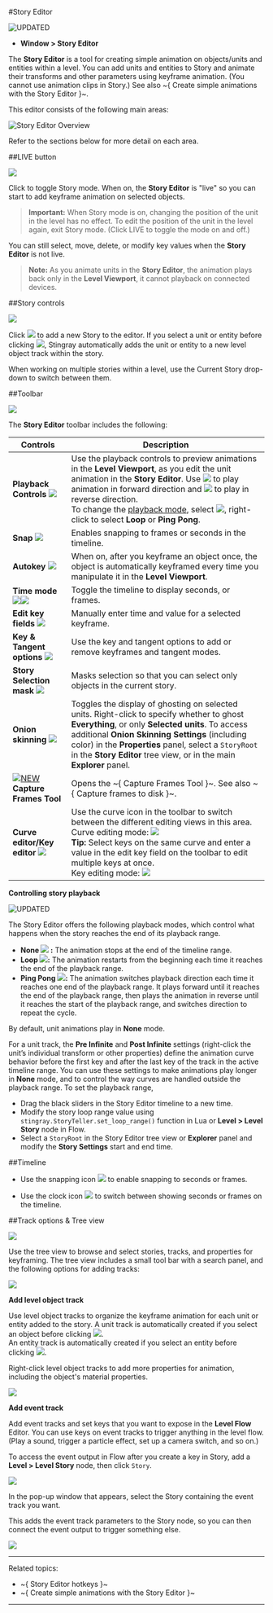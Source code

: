 #Story Editor

![UPDATED](../images/updated.png)

- **Window > Story Editor**

The **Story Editor** is a tool for creating simple animation on objects/units and entities within a level. You can add units and entities to Story and animate their transforms and other parameters using keyframe animation. (You cannot use animation clips in Story.) See also ~{ Create simple animations with the Story Editor }~.

This editor consists of the following main areas:

![Story Editor Overview](../images/comp_story_editor.png)

Refer to the sections below for more detail on each area.

##LIVE button

![](../images/icon_storyEd_LIVE.png)

Click to toggle Story mode. When on, the **Story Editor** is "live" so you can start to add keyframe animation on selected objects.

  > **Important:** When Story mode is on, changing the position of the unit in the level has no effect. To edit the position of the unit in the level again, exit Story mode. (Click LIVE to toggle the mode on and off.)

You can still select, move, delete, or modify key values when the **Story Editor** is not live.

  > **Note:** As you animate units in the **Story Editor**, the animation plays back only in the **Level Viewport**, it cannot playback on connected devices.

##Story controls

![](../images/comp_story_controls.png)

Click ![](../images/icon_storyEd_addNew.png) to add a new Story to the editor. If you select a unit or entity before clicking ![](../images/icon_storyEd_addNew.png), Stingray automatically adds the unit or entity to a new level object track within the story.

When working on multiple stories within a level, use the Current Story drop-down to switch between them.

##Toolbar

![](../images/comp_story_editor_toolbar.png)

The **Story Editor** toolbar includes the following:

| Controls |  Description |
|----------| -------------|
| **Playback Controls** ![](../images/storyEd_playbackCtrls.png) | Use the playback controls to preview animations in the **Level Viewport**, as you edit the unit animation in the **Story Editor**. Use ![](../images/icon_story_forwardPlay.png) to play animation in forward direction and ![](../images/icon_story_reversePlay.png) to play in reverse direction.<br> To change the [playback mode](#playback), select ![](../images/storyEd_loopmode_none.png), right-click to select **Loop** or **Ping Pong**.  |
| **Snap** ![](../images/icon_storyEd_snapping.png) | Enables snapping to frames or seconds in the timeline.|
| **Autokey** ![](../images/icon_storyEd_autokey.png) | When on, after you keyframe an object once, the object is automatically keyframed every time you manipulate it in the **Level Viewport**. |
| **Time mode** ![](../images/icon_storyEd_timeMode.png)![](../images/icon_storyEd_timeModeframes.png) | Toggle the timeline to display seconds, or frames. |
| **Edit key fields** ![](../images/storyEd_keyFields.png) | Manually enter time and value for a selected keyframe.|
| **Key & Tangent options** ![](../images/comp_storyEd_keyOptions.png) | Use the key and tangent options to add or remove keyframes and tangent modes. |
| **Story Selection mask** ![](../images/icon_storyEd_selOnlyStory.png) | Masks selection so that you can select only objects in the current story.|
| **Onion skinning** ![](../images/icon_storyEd_onionskin.png) | Toggles the display of ghosting on selected units. Right-click to specify whether to ghost **Everything**, or only **Selected units**. To access additional **Onion Skinning Settings** (including color) in the **Properties** panel, select a `StoryRoot` in the **Story Editor** tree view, or in the main **Explorer** panel. |
| [![NEW](../images/new.png "What else is new in v1.7?")](../release_notes/readme_1.7.html)  **Capture Frames Tool** | Opens the ~{ Capture Frames Tool }~. See also ~{ Capture frames to disk }~. |
| **Curve editor/Key editor** ![](../images/icon_storyEd_wrench.png) | Use the curve icon in the toolbar to switch between the different editing views in this area. <br>Curve editing mode: ![](../images/storyEd_curvePanel.png) <br> **Tip:** Select keys on the same curve and enter a value in the edit key field on the toolbar to edit multiple keys at once. <br> Key editing mode: ![](../images/storyEd_keysPanel.png) |

**Controlling story playback**
<a name="playback"></a>

![UPDATED](../images/updated.png)

The Story Editor offers the following playback modes, which control what happens when the story reaches the end of its playback range.

-  **None ![](../images/storyEd_loopmode_none.png) :** The animation stops at the end of the timeline range.
- **Loop ![](../images/storyEd_loopmode.png):**  The animation restarts from the beginning each time it reaches the end of the playback range.
- **Ping Pong ![](../images/storyEd_pingmode.png):** The animation switches playback direction each time it reaches one end of the playback range. It plays forward until it reaches the end of the playback range, then plays the animation in reverse until it reaches the start of the playback range, and switches direction to repeat the cycle.

By default, unit animations play in **None** mode.

For a unit track, the **Pre Infinite** and **Post Infinite** settings (right-click the unit’s individual transform or other properties) define the animation curve behavior before the first key and after the last key of the track in the active timeline range. You can use these settings to make animations play longer in **None** mode, and to control the way curves are handled outside the playback range. To set the playback range,

- Drag the black sliders in the Story Editor timeline to a new time.
- Modify the story loop range value using `stingray.StoryTeller.set_loop_range()` function in Lua or **Level > Level Story** node in Flow.
- Select a `StoryRoot` in the Story Editor tree view or **Explorer** panel and modify the **Story Settings** start and end time.

##Timeline

- Use the snapping icon ![](../images/icon_storyEd_snapping.png) to enable snapping to seconds or frames.

- Use the clock icon ![](../images/icon_storyEd_timeMode.png) to switch between showing seconds or frames on the timeline.


##Track options & Tree view

![](../images/storyEd_treeView.png)

Use the tree view to browse and select stories, tracks, and properties for keyframing. The tree view includes a small tool bar with a search panel, and the following options for adding tracks:

![](../images/comp_storyEd_trackOptions.png)

**Add level object track**

Use level object tracks to organize the keyframe animation for each unit or entity added to the story. A unit track is automatically created if you select an object before clicking ![](../images/icon_storyEd_addNew.png).
<br>
An entity track is automatically created if you select an entity before clicking ![](../images/icon_storyEd_addNew.png).

Right-click level object tracks to add more properties for animation, including the object's material properties.

![](../images/storyEd_addMaterial.png)


**Add event track**

Add event tracks and set keys that you want to expose in the **Level Flow** Editor. You can use keys on event tracks to trigger anything in the level flow. (Play a sound, trigger a particle effect, set up a camera switch, and so on.)

To access the event output in Flow after you create a key in Story, add a **Level > Level Story** node, then click `Story`.

![](../images/level_story_set.png)

In the pop-up window that appears, select the Story containing the event track you want.

This adds the event track parameters to the Story node, so you can then connect the event output to trigger something else.

![](../images/level_story_event.png)

---
Related topics:
-	~{ Story Editor hotkeys }~
-	~{ Create simple animations with the Story Editor }~
---
